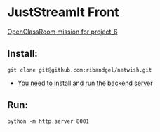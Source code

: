 # JustStreamIt Front
[OpenClassRoom mission for project_6](https://openclassrooms.com/fr/paths/322/projects/835/assignment)

## Install:
 
  ```
  git clone git@github.com:ribandgel/netwish.git
 ```
  - [You need to install and run the backend server](https://github.com/OpenClassrooms-Student-Center/OCMovies-API-EN-FR)
 
## Run:
 ```
 python -m http.server 8001
 ```
